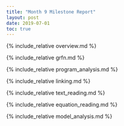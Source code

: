 ```yaml
---
title: "Month 9 Milestone Report"
layout: post
date: 2019-07-01
toc: true
---
```


{% include_relative overview.md %}

{% include_relative grfn.md %}

{% include_relative program_analysis.md %}

{% include_relative linking.md %}

{% include_relative text_reading.md %}

{% include_relative equation_reading.md %}

{% include_relative model_analysis.md %}

